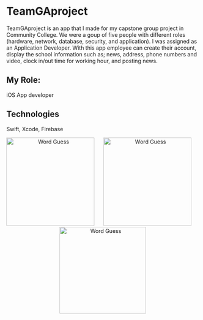 # TeamGAproject
TeamGAproject is an app that I made for my capstone group project in Community College. We were a goup of five people with different roles (hardware, network, database, security, and application). I was assigned as an Application Developer. With this app employee can create their account, display the school information such as; news, address, phone numbers and video, clock in/out time for working hour, and posting news.

## My Role:
iOS App developer

## Technologies
Swift, Xcode, Firebase

<p align="center">
<img src="https://raw.githubusercontent.com/ehsowah/TeamGAproject/master/Hnet-image.gif" width="230"  title="Word Guess">&nbsp;&nbsp;&nbsp;&nbsp;&nbsp;
  <img src="https://raw.githubusercontent.com/ehsowah/TeamGAproject/master/Hnet-image-2.gif" width="230" title="Word Guess">&nbsp;&nbsp;&nbsp;&nbsp;&nbsp;
  <img src="https://raw.githubusercontent.com/ehsowah/TeamGAproject/master/Hnet-image-3.gif" width="226" title="Word Guess">
</p>

